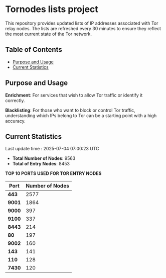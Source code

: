 # Tornodes lists project

This repository provides updated lists of IP addresses associated with Tor relay nodes. The lists are refreshed every 30 minutes to ensure they reflect the most current state of the Tor network.

## Table of Contents

- [Purpose and Usage](#purpose-and-usage)
- [Current Statistics](#current-statistics)


## Purpose and Usage

**Enrichment**: For services that wish to allow Tor traffic or identify it correctly.

**Blacklisting**: For those who want to block or control Tor traffic, understanding which IPs belong to Tor can be a starting point with a high accuracy.

## Current Statistics

Last update time : 2025-07-04 07:00:23 UTC

- **Total Number of Nodes**: 9563
- **Total of Entry Nodes**: 8453

**TOP 10 PORTS USED FOR TOR ENTRY NODES**

| **Port** | **Number of Nodes** |
|------|-----------------|
| **443**   | 2577  |
| **9001**   | 1864  |
| **9000**   | 397  |
| **9100**   | 337  |
| **8443**   | 214  |
| **80**   | 197  |
| **9002**   | 160  |
| **143**   | 141  |
| **110**   | 128  |
| **7430**   | 120  |

